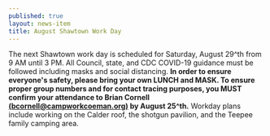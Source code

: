 ```yaml
---
published: true
layout: news-item
title: August Shawtown Work Day
---
```


The next Shawtown work day is scheduled for Saturday, August 29^th from 9 AM until 3 PM. All Council, state, and CDC COVID-19 guidance must be followed including masks and social distancing. **In order to ensure everyone's safety, please bring your own LUNCH and MASK. To ensure proper group numbers and for contact tracing purposes, you MUST confirm your attendance to Brian Cornell [(bcornell@campworkcoeman.org)](mailto:bcornell@campworkcoeman.org) by August 25^th.** Workday plans include working on the Calder roof, the shotgun pavilion, and the Teepee family camping area.
